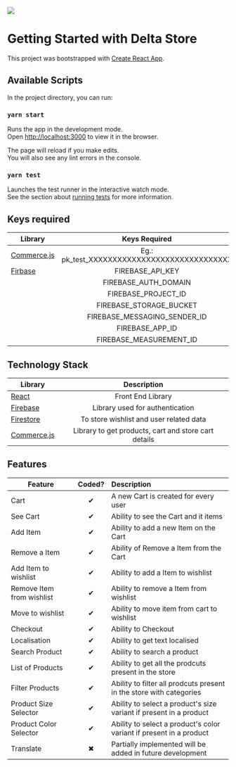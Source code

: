 ![](https://res.cloudinary.com/dwclofpev/image/upload/v1625492082/samples/Delta_Store_yzqtj1.png)
# Getting Started with Delta Store
This project was bootstrapped with [Create React App](https://github.com/facebook/create-react-app).

## Available Scripts

In the project directory, you can run:

### `yarn start`

Runs the app in the development mode.\
Open [http://localhost:3000](http://localhost:3000) to view it in the browser.

The page will reload if you make edits.\
You will also see any lint errors in the console.

### `yarn test`

Launches the test runner in the interactive watch mode.\
See the section about [running tests](https://facebook.github.io/create-react-app/docs/running-tests) for more information.

## Keys required

| Library  | Keys Required  |
|----------|:-------------:|
| [Commerce.js](https://dashboard.chec.io/settings/developer) | Eg.: pk_test_XXXXXXXXXXXXXXXXXXXXXXXXXXXXXX |
| [Firbase](https://commercejs.com/) | FIREBASE_API_KEY |
|  | FIREBASE_AUTH_DOMAIN |
|  | FIREBASE_PROJECT_ID |
|  | FIREBASE_STORAGE_BUCKET |
|  | FIREBASE_MESSAGING_SENDER_ID |
|  | FIREBASE_APP_ID |
|  | FIREBASE_MEASUREMENT_ID |

## Technology Stack

| Library  | Description  |
|----------|:-------------:|
| [React](https://reactjs.org/) | Front End Library |
| [Firebase](https://firebase.google.com/) | Library used for authentication |
| [Firestore](https://firebase.google.com/products/firestore?gclsrc=aw.ds&gclid=Cj0KCQjw24qHBhCnARIsAPbdtlJ8Wq-nK99Zgqjibv2EKRFJ3d23t6H3PQeWlmzWpQxJnzG59rYhyKwaAmqeEALw_wcB) | To store wishlist and user related data |
| [Commerce.js](https://commercejs.com/) | Library to get products, cart and store cart details |

## Features

| Feature  |  Coded?       | Description  |
|----------|:-------------:|:-------------|
| Cart | &#10004; | A new Cart is created for every user |
| See Cart | &#10004; | Ability to see the Cart and it items |
| Add Item | &#10004; | Ability to add a new Item on the Cart |
| Remove a Item | &#10004; | Ability of Remove a Item from the Cart |
| Add Item to wishlist | &#10004; | Ability to add a Item to wishlist |
| Remove Item from wishlist | &#10004; | Ability to remove a Item from wishlist |
| Move to wishlist | &#10004; | Ability to move item from cart to wishlist |
| Checkout | &#10004; | Ability to Checkout |
| Localisation | &#10004; | Ability to get text localised |
| Search Product | &#10004; | Ability to search a product |
| List of Products | &#10004; | Ability to get all the prodcuts present in the store |
| Filter Products | &#10004; | Ability to filter all prodcuts present in the store with categories |
| Product Size Selector | &#10004; | Ability to select a product's size variant if present in a product |
| Product Color Selector | &#10004; | Ability to select a product's color variant if present in a product |
| Translate | &#10006; | Partially implemented will be added in future development |
